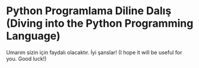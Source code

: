 # Python Programlama Diline Dalış (Diving into the Python Programming Language)

Umarım sizin için faydalı olacaktır. İyi şanslar! (I hope it will be useful for you. Good luck!)
